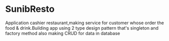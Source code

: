 # SunibResto
Application cashier restaurant,making service for customer whose order the food & drink.Building app using 2 type design pattern that's singleton and factory method also making CRUD for data in database
